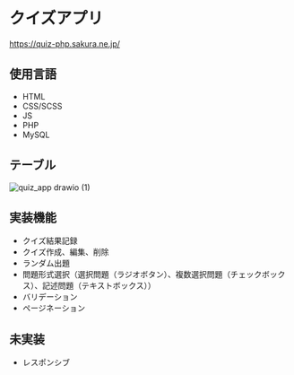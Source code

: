 # クイズアプリ
https://quiz-php.sakura.ne.jp/

## 使用言語
- HTML
- CSS/SCSS
- JS
- PHP
- MySQL

## テーブル
![quiz_app drawio (1)](https://user-images.githubusercontent.com/68176951/155650366-8ca0b93a-f16a-44e0-87a2-5c5290327e5d.png)

## 実装機能
- クイズ結果記録
- クイズ作成、編集、削除
- ランダム出題
- 問題形式選択（選択問題（ラジオボタン）、複数選択問題（チェックボックス）、記述問題（テキストボックス））
- バリデーション
- ページネーション

## 未実装
- レスポンシブ